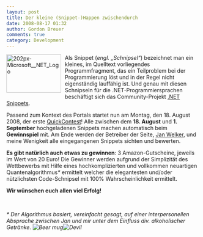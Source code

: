 ```yaml
---
layout: post
title: Der kleine (Snippet-)Happen zwischendurch
date: 2008-08-17 01:32
author: Gordon Breuer
comments: true
category: Development
---
```

<p align="left"><img title="202px-Microsoft__NET_Logo" style="border-right: 0px; border-top: 0px; margin: 0px 10px 10px 0px; border-left: 0px; border-bottom: 0px" height="100" alt="202px-Microsoft__NET_Logo" src="http://anheledirwp.blob.core.windows.net/wordpress/2008/08/202px-Microsoft__NET_Logo_3.png" width="143" align="left" border="0" /> Als Snippet (<em>engl. „Schnipsel“</em>) bezeichnet man ein kleines, im Quelltext vorliegendes Programmfragment, das ein Teilproblem bei der Programmierung löst und in der Regel nicht eigenständig lauffähig ist. Und genau mit diesen Schnipseln für die .NET-Programmiersprachen beschäftigt sich das Community-Projekt <a href="http://dotnet-snippets.de/" target="_blank">.NET Snippets</a>.</p>  <p align="left">Passend zum Kontext des Portals startet nun am Montag, den 18. August 2008, der erste <a href="http://dotnet-snippets.de/dns/Erster-Quick-Contest.aspx" target="_blank">QuickContest</a>! Alle zwischen dem <strong>18. August</strong> und <strong>1. September</strong> hochgeladenen Snippets machen automatisch beim <strong>Gewinnspiel</strong> mit. Am Ende werden der Betreiber der Seite, <a href="http://blog.jan-welker.de/" target="_blank">Jan Welker</a>, und meine Wenigkeit alle eingegangenen Snippets sichten und bewerten.</p>  <p align="left"><strong>Es gibt natürlich auch etwas zu gewinnen</strong>: 3 Amazon-Gutscheine, jeweils im Wert von 20 Euro! Die Gewinner werden aufgrund der Simplizität des Wettbewerbs mit Hilfe eines hochkomplizierten und vollkommen neuartigen Quantenalgorithmus<em>*</em> ermittelt welcher die elegantesten und/oder nützlichsten Code-Schnipsel mit 100% Wahrscheinlichkeit ermittelt.</p>  <p align="left"><strong>Wir wünschen euch allen viel Erfolg!</strong></p>  <p>&#160;</p>  <p><em>* Der Algorithmus basiert, vereinfacht gesagt, auf einer interpersonellen Absprache zwischen Jan und mir unter dem Einfluss div. alkoholischer Getränke. <img alt="Beer mug" src="http://anheledirwp.blob.core.windows.net/wordpress/2008/08/beer_mug.gif" /><img alt="Devil" src="http://anheledirwp.blob.core.windows.net/wordpress/2008/08/devil_smile.gif" /></em></p>
